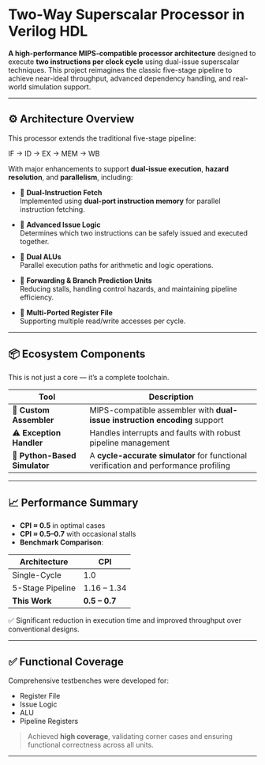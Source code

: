 #  Two-Way Superscalar Processor in Verilog HDL

**A high-performance MIPS-compatible processor architecture** designed to execute **two instructions per clock cycle** using dual-issue superscalar techniques. This project reimagines the classic five-stage pipeline to achieve near-ideal throughput, advanced dependency handling, and real-world simulation support.

---

## ⚙️ Architecture Overview

This processor extends the traditional five-stage pipeline:

IF → ID → EX → MEM → WB

With major enhancements to support **dual-issue execution**, **hazard resolution**, and **parallelism**, including:

- 🔁 **Dual-Instruction Fetch**  
  Implemented using **dual-port instruction memory** for parallel instruction fetching.

- 🧠 **Advanced Issue Logic**  
  Determines which two instructions can be safely issued and executed together.

- 🧮 **Dual ALUs**  
  Parallel execution paths for arithmetic and logic operations.

- 🔄 **Forwarding & Branch Prediction Units**  
  Reducing stalls, handling control hazards, and maintaining pipeline efficiency.

- 🧷 **Multi-Ported Register File**  
  Supporting multiple read/write accesses per cycle.

---

## 📦 Ecosystem Components

This is not just a core — it’s a complete toolchain.

| Tool | Description |
|------|-------------|
| 🧾 **Custom Assembler** | MIPS-compatible assembler with **dual-issue instruction encoding** support |
| ⚠️ **Exception Handler** | Handles interrupts and faults with robust pipeline management |
| 🐍 **Python-Based Simulator** | A **cycle-accurate simulator** for functional verification and performance profiling |

---

## 📈 Performance Summary

- **CPI ≈ 0.5** in optimal cases
- **CPI ≈ 0.5–0.7** with occasional stalls
- **Benchmark Comparison**:

| Architecture | CPI |
|--------------|-----|
| Single-Cycle | 1.0 |
| 5-Stage Pipeline | 1.16 – 1.34 |
| **This Work** | **0.5 – 0.7** |

✅ Significant reduction in execution time and improved throughput over conventional designs.

---

## ✅ Functional Coverage

Comprehensive testbenches were developed for:

- Register File  
- Issue Logic  
- ALU  
- Pipeline Registers

> Achieved **high coverage**, validating corner cases and ensuring functional correctness across all units.

---
